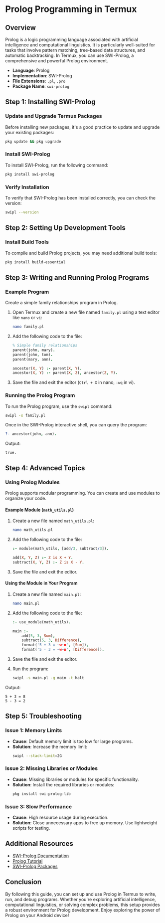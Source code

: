# Prolog Programming in Termux

## Overview
Prolog is a logic programming language associated with artificial intelligence and computational linguistics. It is particularly well-suited for tasks that involve pattern matching, tree-based data structures, and automatic backtracking. In Termux, you can use SWI-Prolog, a comprehensive and powerful Prolog environment.

- **Language**: Prolog
- **Implementation**: SWI-Prolog
- **File Extensions**: `.pl`, `.pro`
- **Package Name**: `swi-prolog`

## Step 1: Installing SWI-Prolog

### Update and Upgrade Termux Packages
Before installing new packages, it's a good practice to update and upgrade your existing packages:
```sh
pkg update && pkg upgrade
```

### Install SWI-Prolog
To install SWI-Prolog, run the following command:
```sh
pkg install swi-prolog
```

### Verify Installation
To verify that SWI-Prolog has been installed correctly, you can check the version:
```sh
swipl --version
```

## Step 2: Setting Up Development Tools

### Install Build Tools
To compile and build Prolog projects, you may need additional build tools:
```sh
pkg install build-essential
```

## Step 3: Writing and Running Prolog Programs

### Example Program
Create a simple family relationships program in Prolog.

1. Open Termux and create a new file named `family.pl` using a text editor like `nano` or `vi`:
    ```sh
    nano family.pl
    ```

2. Add the following code to the file:
    ```prolog
    % Simple family relationships
    parent(john, mary).
    parent(john, tom).
    parent(mary, ann).

    ancestor(X, Y) :- parent(X, Y).
    ancestor(X, Y) :- parent(X, Z), ancestor(Z, Y).
    ```

3. Save the file and exit the editor (`Ctrl + X` in nano, `:wq` in vi).

### Running the Prolog Program
To run the Prolog program, use the `swipl` command:
```sh
swipl -s family.pl
```

Once in the SWI-Prolog interactive shell, you can query the program:
```prolog
?- ancestor(john, ann).
```

Output:
```
true.
```

## Step 4: Advanced Topics

### Using Prolog Modules
Prolog supports modular programming. You can create and use modules to organize your code.

#### Example Module (`math_utils.pl`)
1. Create a new file named `math_utils.pl`:
    ```sh
    nano math_utils.pl
    ```

2. Add the following code to the file:
    ```prolog
    :- module(math_utils, [add/3, subtract/3]).

    add(X, Y, Z) :- Z is X + Y.
    subtract(X, Y, Z) :- Z is X - Y.
    ```

3. Save the file and exit the editor.

#### Using the Module in Your Program
1. Create a new file named `main.pl`:
    ```sh
    nano main.pl
    ```

2. Add the following code to the file:
    ```prolog
    :- use_module(math_utils).

    main :-
        add(5, 3, Sum),
        subtract(5, 3, Difference),
        format('5 + 3 = ~w~n', [Sum]),
        format('5 - 3 = ~w~n', [Difference]).
    ```

3. Save the file and exit the editor.

4. Run the program:
    ```sh
    swipl -s main.pl -g main -t halt
    ```

Output:
```
5 + 3 = 8
5 - 3 = 2
```

## Step 5: Troubleshooting

### Issue 1: Memory Limits
- **Cause**: Default memory limit is too low for large programs.
- **Solution**:
  Increase the memory limit:
  ```sh
  swipl --stack-limit=2G
  ```

### Issue 2: Missing Libraries or Modules
- **Cause**: Missing libraries or modules for specific functionality.
- **Solution**:
  Install the required libraries or modules:
  ```sh
  pkg install swi-prolog-lib
  ```

### Issue 3: Slow Performance
- **Cause**: High resource usage during execution.
- **Solution**:
  Close unnecessary apps to free up memory.
  Use lightweight scripts for testing.

## Additional Resources

- [SWI-Prolog Documentation](https://www.swi-prolog.org/pldoc/)
- [Prolog Tutorial](https://www.learnprolognow.org/)
- [SWI-Prolog Packages](https://www.swi-prolog.org/pack/list)

## Conclusion

By following this guide, you can set up and use Prolog in Termux to write, run, and debug programs. Whether you're exploring artificial intelligence, computational linguistics, or solving complex problems, this setup provides a robust environment for Prolog development. Enjoy exploring the power of Prolog on your Android device!
